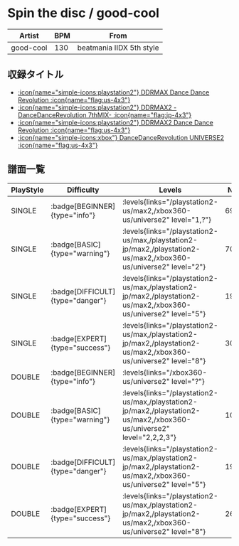 # Spin the disc / good-cool

|Artist|BPM|From|
|------|---|----|
|good-cool|130|beatmania IIDX 5th style|

## 収録タイトル

- [:icon{name="simple-icons:playstation2"} DDRMAX Dance Dance Revolution :icon{name="flag:us-4x3"}](/playstation2-us/max)
- [:icon{name="simple-icons:playstation2"} DDRMAX2 -DanceDanceRevolution 7thMIX- :icon{name="flag:jp-4x3"}](/playstation2-jp/max2)
- [:icon{name="simple-icons:playstation2"} DDRMAX2 Dance Dance Revolution :icon{name="flag:us-4x3"}](/playstation2-us/max2)
- [:icon{name="simple-icons:xbox"} DanceDanceRevolution UNIVERSE2 :icon{name="flag:us-4x3"}](/xbox360-us/universe2)

## 譜面一覧

|PlayStyle|Difficulty|Levels|Notes|Movie|
|---------|----------|------|-----|-----|
|SINGLE| :badge[BEGINNER]{type="info"}| :levels{links="/playstation2-us/max2,/xbox360-us/universe2" level="1,?"}|69/0||
|SINGLE| :badge[BASIC]{type="warning"}| :levels{links="/playstation2-us/max,/playstation2-jp/max2,/playstation2-us/max2,/xbox360-us/universe2" level="2"}|70/11||
|SINGLE| :badge[DIFFICULT]{type="danger"}| :levels{links="/playstation2-us/max,/playstation2-jp/max2,/playstation2-us/max2,/xbox360-us/universe2" level="5"}|194/3||
|SINGLE| :badge[EXPERT]{type="success"}| :levels{links="/playstation2-us/max,/playstation2-jp/max2,/playstation2-us/max2,/xbox360-us/universe2" level="8"}|304/12||
|DOUBLE| :badge[BEGINNER]{type="info"}| :levels{links="/xbox360-us/universe2" level="?"}|||
|DOUBLE| :badge[BASIC]{type="warning"}| :levels{links="/playstation2-us/max,/playstation2-jp/max2,/playstation2-us/max2,/xbox360-us/universe2" level="2,2,2,3"}|102/4||
|DOUBLE| :badge[DIFFICULT]{type="danger"}| :levels{links="/playstation2-us/max,/playstation2-jp/max2,/playstation2-us/max2,/xbox360-us/universe2" level="5"}|194/5||
|DOUBLE| :badge[EXPERT]{type="success"}| :levels{links="/playstation2-us/max,/playstation2-jp/max2,/playstation2-us/max2,/xbox360-us/universe2" level="8"}|264/7||
